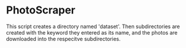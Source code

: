 # PhotoScraper

This script creates a directory named 'dataset'.
Then subdirectories are created with the keyword they entered as its name, and the photos are downloaded into the respecitve subdirectories.
